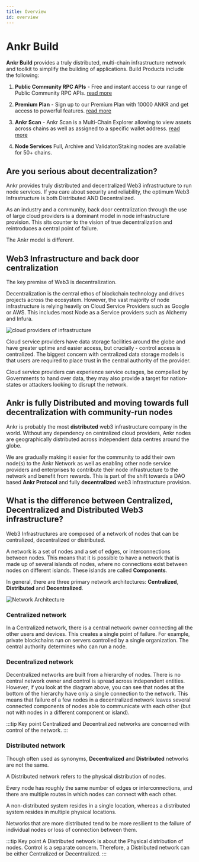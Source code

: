 ```yaml
---
title: Overview
id: overview
---
```


# Ankr Build

**Ankr Build** provides a truly distributed, multi-chain infrastructure network and toolkit to simplify the building of applications. Build Products include the following:

1. **Public Community RPC APIs** - Free and instant access to our range of Public Community RPC APIs. [read more](../products/v2/public-rpc)

2. **Premium Plan** - Sign up to our Premium Plan with 10000 ANKR and get access to powerful features. [read more](../products/v2/premium-plan)

3. **Ankr Scan** - Ankr Scan is a Multi-Chain Explorer allowing to view assets across chains as well as assigned to a specific wallet address. [read more](../products/v2/scan)

4. **Node Services** Full, Archive and Validator/Staking nodes are available for 50+ chains. 

## Are you serious about decentralization?

Ankr provides truly distributed and decentralized Web3 infrastructure to run node services. If you care about security and reliability, the optimum Web3 Infrastructure is both Distributed AND Decentralized.

As an industry and a community, back door centralization through the use of large cloud providers is a dominant model in node infrastructure provision. This sits counter to the vision of true decentralization and reintroduces a central point of failure. 

The Ankr model is different. 

## Web3 Infrastructure and back door centralization 

The key premise of Web3 is decentralization. 

Decentralization is the central ethos of blockchain technology and drives projects across the ecosystem.
However, the vast majority of node infrastructure is relying heavily on Cloud Service Providers such as Google or AWS. This includes most Node as a Service providers such as Alchemy and Infura. 

![cloud providers of infrastructure](@site/static/img/cloud-hosting-ethereum.png)

Cloud service providers have data storage facilities around the globe and have greater uptime and easier access, but crucially - control access is centralized. The biggest concern with centralized data storage models is that users are required to place trust in the central authority of the provider.

Cloud service providers can experience service outages, be compelled by Governments to hand over data, they may also provide a target for nation-states or attackers looking to disrupt the network. 

## Ankr is fully Distributed and moving towards full decentralization with community-run nodes 

Ankr is probably the most **distributed** web3 infrastructure company in the world. Without any dependency on centralized cloud providers, Ankr nodes are geographically distributed across independent data centres around the globe. 

We are gradually making it easier for the community to add their own node(s) to the Ankr Network as well as enabling other node service providers and enterprises to contribute their node infrastructure to the network and benefit from rewards. This is part of the shift towards a DAO based **Ankr Protocol** and fully **decentralized** web3 infrastructure provision.


## What is the difference between Centralized, Decentralized and Distributed Web3 infrastructure?
Web3 Infrastructures are composed of a network of nodes that can be centralized, decentralized or distributed.

A network is a set of nodes and a set of edges, or interconnections between nodes. This means that it is possible to have a network that is made up of several islands of nodes, where no connections exist between nodes on different islands. These islands are called **Components**.

In general, there are three primary network architectures: **Centralized**, **Distributed** and **Decentralized**.


![Network Architecture](@site/static/img/network-types.png)


### Centralized network
In a Centralized network, there is a central network owner connecting all the other users and devices. This creates a single point of failure. For example, private blockchains run on servers controlled by a single organization. The central authority determines who can run a node. 

### Decentralized network
Decentralized networks are built from a hierarchy of nodes. There is no central network owner and control is spread across independent entities. However, if you look at the diagram above, you can see that nodes at the bottom of the hierarchy have only a single connection to the network. This means that failure of a few nodes in a decentralized network leaves several connected components of nodes able to communicate with each other (but not with nodes in a different component or island).  

:::tip Key point
Centralized and Decentralized networks are concerned with control of the network. 
:::

### Distributed network
Though often used as synonyms, **Decentralized** and **Distributed** networks are not the same. 

A Distributed network refers to the physical distribution of nodes. 

Every node has roughly the same number of edges or interconnections, and there are multiple routes in which nodes can connect with each other. 

A non-distributed system resides in a single location, whereas a distributed system resides in multiple physical locations. 

Networks that are more distributed tend to be more resilient to the failure of individual nodes or loss of connection between them. 

:::tip Key point
A Distributed network is about the Physical distribution of nodes. Control is a separate concern. Therefore, a Distributed network can be either Centralized or Decentralized. 
:::